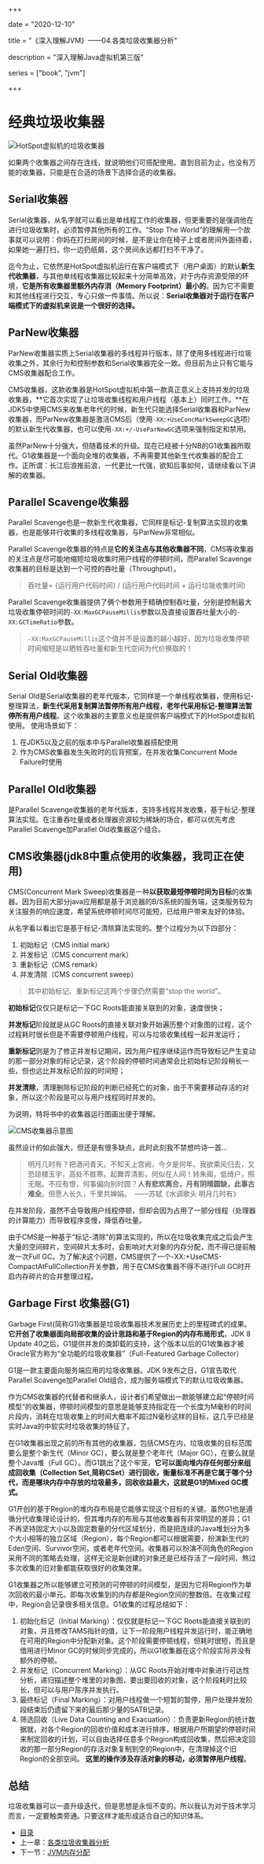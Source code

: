 +++

date = "2020-12-10"

title = "《深入理解JVM》——04.各类垃圾收集器分析"

description = "深入理解Java虚拟机第三版"

series = ["book", "jvm"]

+++

经典垃圾收集器
=
![HotSpot虚拟机的垃圾收集器](https://yunteng9345.github.io/images/jvm/HotSpot-1.png)

如果两个收集器之间存在连线，就说明他们可搭配使用。直到目前为止，也没有万能的收集器，只能是在合适的场景下选择合适的收集器。

Serial收集器
-
Serial收集器，从名字就可以看出是单线程工作的收集器，但更重要的是强调他在进行垃圾收集时，必须暂停其他所有的工作。“Stop The World”的理解用一个故事就可以说明：你妈在打扫房间的时候，是不是让你在椅子上或者房间外面待着，如果她一遍打扫，你一边扔纸屑，这个房间永远都打扫不干净了。

迄今为止，它依然是HotSpot虚拟机运行在客户端模式下（用户桌面）的默认**新生代收集器**，与其他单线程收集器比较起来十分简单高效，对于内存资源受限的环境，**它是所有收集器里额外内存消（Memory Footprint）最小的**。因为它不需要和其他线程进行交互，专心只做一件事情。所以说：**Serial收集器对于运行在客户端模式下的虚拟机来说是一个很好的选择。**

ParNew收集器
-
ParNew收集器实质上Serial收集器的多线程并行版本，除了使用多线程进行垃圾收集之外，其余行为和控制参数和Serial收集器完全一致。但目前为止只有它能与CMS收集器配合工作。

CMS收集器，这款收集器是HotSpot虚拟机中第一款真正意义上支持并发的垃圾收集器，**它首次实现了让垃圾收集线程和用户线程（基本上）同时工作。**在JDK5中使用CMS来收集老年代的时候，新生代只能选择Serial收集器和ParNew收集器，而ParNew收集器是激活CMS后（使用`-XX:+UseConcMarkSweepGC`选项）的默认新生代收集器，也可以使用`-XX:+/-UseParNewGC`选项来强制指定和禁用。

虽然ParNew十分强大，但随着技术的升级。现在已经被十分NB的G1收集器所取代。G1收集器是一个面向全堆的收集器，不再需要其他新生代收集器的配合工作。正所谓：长江后浪推前浪，一代更比一代强，欲知后事如何，请继续看以下讲解的收集器。

Parallel Scavenge收集器
-
Parallel Scavenge也是一款新生代收集器，它同样是标记-复制算法实现的收集器，也是能够并行收集的多线程收集器，与ParNew非常相似。

Parallel Scavenge收集器的特点是**它的关注点与其他收集器不同**，CMS等收集器的关注点是尽可能地缩短垃圾收集时用户线程的停顿时间，而Parallel Scavenge收集器的目标是达到一个可控的吞吐量（Throughput）。

> 吞吐量= {运行用户代码时间} / (运行用户代码时间 + 运行垃圾收集时间)

Parallel Scavenge收集器提供了俩个参数用于精确控制吞吐量，分别是控制最大垃圾收集停顿时间的`-XX:MaxGCPauseMillis`参数以及直接设置吞吐量大小的`-XX:GCTimeRatio`参数。

> `-XX:MaxGCPauseMillis`这个值并不是设置的越小越好，因为垃圾收集停顿时间缩短是以牺牲吞吐量和新生代空间为代价换取的！

Serial Old收集器
-
Serial Old是Serial收集器的老年代版本，它同样是一个单线程收集器，使用标记-整理算法，**新生代采用复制算法暂停所有用户线程，老年代采用标记-整理算法暂停所有用户线程**。这个收集器的主要意义也是提供客户端模式下的HotSpot虚拟机使用。
使用场景如下：

1. 在JDK5以及之前的版本中与Parallel收集器搭配使用
2. 作为CMS收集器发生失败时的后背预案，在并发收集Concurrent Mode Failure时使用


Parallel Old收集器
-
是Parallel Scavenge收集器的老年代版本，支持多线程并发收集，基于标记-整理算法实现。在注重吞吐量或者处理器资源较为稀缺的场合，都可以优先考虑Parallel Scavenge加Parallel Old收集器这个组合。

**CMS收集器(jdk8中重点使用的收集器，我司正在使用)**
-

CMS(Concurrent Mark Sweep)收集器是一种**以获取最短停顿时间为目标**的收集器。因为目前大部分java应用都是基于浏览器的B/S系统的服务端，这类服务较为关注服务的响应速度，希望系统停顿时间尽可能短，已给用户带来友好的体验。

从名字看以看出它是基于标记-清除算法实现的。整个过程分为以下四部分：
1. 初始标记（CMS initial mark）
2. 并发标记（CMS concurrent mark）
3. 重新标记（CMS remark）
4. 并发清除（CMS concurrent sweep）

> 其中初始标记、重新标记这两个步骤仍然需要“stop the world”。

**初始标记**仅仅只是标记一下GC Roots能直接关联到的对象，速度很快；

**并发标记**阶段就是从GC Roots的直接关联对象开始遍历整个对象图的过程，这个过程耗时很长但是不需要停顿用户线程，可以与垃圾收集线程一起并发运行；

**重新标记**则是为了修正并发标记期间，因为用户程序继续运作而导致标记产生变动的那一部分对象的标记记录，这个阶段的停顿时间通常会比初始标记阶段稍长一些，但也远比并发标记阶段的时间短；

**并发清除**，清理删除标记阶段的判断已经死亡的对象，由于不需要移动存活的对象，所以这个阶段是可以与用户线程同时并发的。

为说明，特将书中的收集器运行图画出便于理解。

![CMS收集器示意图](https://yunteng9345.github.io/images/jvm/HotSpot-2.png)

虽然设计的如此强大，但还是有很多缺点，此时此刻我不禁想吟诗一首...
> 明月几时有？把酒问青天。不知天上宫阙，今夕是何年。我欲乘风归去，又恐琼楼玉宇，高处不胜寒。起舞弄清影，何似在人间！转朱阁，低绮户，照无眠。不应有恨，何事偏向别时圆？**人有悲欢离合，月有阴晴圆缺，此事古难全**。但愿人长久，千里共婵娟。  ——苏轼《水调歌头 明月几时有》  

 在并发阶段，虽然不会导致用户线程停顿，但却会因为占用了一部分线程（处理器的计算能力）而导致程序变慢，降低吞吐量。

由于CMS是一种基于“标记-清除”的算法实现的，所以在垃圾收集完成之后会产生大量的空间碎片，空间碎片太多时，会影响对大对象的内存分配，而不得已提前触发一次Full GC。为了解决这个问题，CMS提供了一个-XX:+UseCMS-CompactAtFullCollection开关参数，用于在CMS收集器不得不进行Full GC时开启内存碎片的合并整理过程。

**Garbage First 收集器(G1)**
-
Garbage First(简称G1)收集器是垃圾收集器技术发展历史上的里程碑式的成果。**它开创了收集器面向局部收集的设计思路和基于Region的内存布局形式**，JDK 8 Update 40之后，G1提供并发的类卸载的支持，这个版本以后的G1收集器才被Oracle官方称为“全功能的垃圾收集器”（Full-Featured Garbage Collector）

G1是一款主要面向服务端应用的垃圾收集器。JDK 9发布之日，G1宣告取代Parallel Scavenge加Parallel Old组合，成为服务端模式下的默认垃圾收集器。

作为CMS收集器的代替者和继承人，设计者们希望做出一款能够建立起“停顿时间模型”的收集器，停顿时间模型的意思是能够支持指定在一个长度为M毫秒的时间片段内，消耗在垃圾收集上的时间大概率不超过N毫秒这样的目标，这几乎已经是实时Java的中软实时垃圾收集的特征了。

在G1收集器出现之前的所有其他的收集器，包括CMS在内，垃圾收集的目标范围要么是整个新生代（Minor GC），要么就是整个老年代（Major GC），在要么就是整个Java堆（Full GC）。而G1跳出了这个牢笼，**它可以面向堆内存任何部分来组成回收集（Collection Set,简称CSet）进行回收，衡量标准不再是它属于哪个分代，而是哪块内存中存放的垃圾最多，回收收益最大，这就是G1的Mixed GC模式。**

G1开创的基于Region的堆内存布局是它能够实现这个目标的关键。虽然G1也是遵循分代收集理论设计的，但其堆内存的布局与其他收集器有非常明显的差异；G1不再坚持固定大小以及固定数量的分代区域划分，而是把连续的Java堆划分为多个大小相等的独立区域（Region），每个Region都可以根据需要，扮演新生代的Eden空间、Survivor空间，或者老年代空间。收集器可以扮演不同角色的Region采用不同的策略去处理，这样无论是新创建的对象还是已经存活了一段时间、熬过多次收集的旧对象都能获取很好的收集效果。

G1收集器之所以能够建立可预测的可停顿的时间模型，是因为它将Region作为单次回收的最小单元。即每次收集到的内存都是Region空间的整数倍。在收集过程中，Region会记录很多相关信息。G1收集的过程总结如下：
1. 初始化标记（Initial Marking）：仅仅就是标记一下GC Roots能直接关联到的对象，并且修改TAMS指针的值，让下一阶段用户线程并发运行时，能正确地在可用的Region中分配新对象。这个阶段需要停顿线程，但耗时很短，而且是借用进行Minor GC的时候同步完成的，所以G1收集器在这个阶段实际并没有额外的停顿。
2. 并发标记（Concurrent Marking）：从GC Roots开始对堆中对象进行可达性分析，递归描述整个堆里的对象图，要出要回收的对象，这个阶段耗时比较长，但可以与用户陈序并发执行。
3. 最终标记（Final Marking）：对用户线程做一个短暂的暂停，用户处理并发阶段结束后仍遗留下来的最后那少量的SATB记录。
4. 筛选回收（Live Data Counting and Exacuation）：负责更新Region的统计数据就，对各个Region的回收价值和成本进行排序，根据用户所期望的停顿时间来制定回收的计划，可以自由选择任意多个Region构成回收集，然后把决定回收的那一部分Region的存活对象复制到空的Region中，在清理掉这个旧Region的全部空间。 **这里的操作涉及存活对象的移动，必须暂停用户线程**。


总结
-
垃圾收集器可以一直升级迭代，但是思想是永恒不变的。所以我认为对于技术学习而言，一定要触类旁通。只要这样才能形成适合自己的知识体系。

- [目录](../)
- 上一章：[各类垃圾收集器分析](../jvm-4-GCer-detail)
- 下一节：[JVM内存分配](../jvm-5-memery-allocate)
